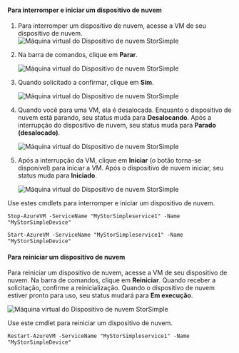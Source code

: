 #### <a name="to-stop-and-start-a-cloud-appliance"></a>Para interromper e iniciar um dispositivo de nuvem

1. Para interromper um dispositivo de nuvem, acesse a VM de seu dispositivo de nuvem.
    ![Máquina virtual do Dispositivo de nuvem StorSimple](./media/storsimple-8000-stop-restart-cloud-appliance/sca-stop-restart1.png)

2. Na barra de comandos, clique em **Parar**.

    ![Máquina virtual do Dispositivo de nuvem StorSimple](./media/storsimple-8000-stop-restart-cloud-appliance/sca-stop-restart2.png)

3. Quando solicitado a confirmar, clique em **Sim**.

    ![Máquina virtual do Dispositivo de nuvem StorSimple](./media/storsimple-8000-stop-restart-cloud-appliance/sca-stop-restart3.png)

4. Quando você para uma VM, ela é desalocada. Enquanto o dispositivo de nuvem está parando, seu status muda para **Desalocando**. Após a interrupção do dispositivo de nuvem, seu status muda para **Parado (desalocado)**.

    ![Máquina virtual do Dispositivo de nuvem StorSimple](./media/storsimple-8000-stop-restart-cloud-appliance/sca-stop-restart4.png)

5. Após a interrupção da VM, clique em **Iniciar** (o botão torna-se disponível) para iniciar a VM. Após o dispositivo de nuvem iniciar, seu status muda para **Iniciado**.

    ![Máquina virtual do Dispositivo de nuvem StorSimple](./media/storsimple-8000-stop-restart-cloud-appliance/sca-stop-restart5.png)

Use estes cmdlets para interromper e iniciar um dispositivo de nuvem.

`Stop-AzureVM -ServiceName "MyStorSimpleservice1" -Name "MyStorSimpleDevice"`

`Start-AzureVM -ServiceName "MyStorSimpleservice1" -Name "MyStorSimpleDevice"`

#### <a name="to-restart-a-cloud-appliance"></a>Para reiniciar um dispositivo de nuvem

Para reiniciar um dispositivo de nuvem, acesse a VM de seu dispositivo de nuvem. Na barra de comandos, clique em **Reiniciar**. Quando receber a solicitação, confirme a reinicialização. Quando o dispositivo de nuvem estiver pronto para uso, seu status mudará para **Em execução**.

![Máquina virtual do Dispositivo de nuvem StorSimple](./media/storsimple-8000-stop-restart-cloud-appliance/sca-stop-restart6.png)

Use este cmdlet para reiniciar um dispositivo de nuvem.

`Restart-AzureVM -ServiceName "MyStorSimpleservice1" -Name "MyStorSimpleDevice"`

